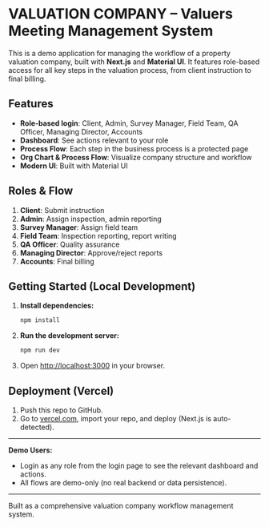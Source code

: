 # VALUATION COMPANY – Valuers Meeting Management System

This is a demo application for managing the workflow of a property valuation company, built with **Next.js** and **Material UI**. It features role-based access for all key steps in the valuation process, from client instruction to final billing.

## Features
- **Role-based login**: Client, Admin, Survey Manager, Field Team, QA Officer, Managing Director, Accounts
- **Dashboard**: See actions relevant to your role
- **Process Flow**: Each step in the business process is a protected page
- **Org Chart & Process Flow**: Visualize company structure and workflow
- **Modern UI**: Built with Material UI

## Roles & Flow
1. **Client**: Submit instruction
2. **Admin**: Assign inspection, admin reporting
3. **Survey Manager**: Assign field team
4. **Field Team**: Inspection reporting, report writing
5. **QA Officer**: Quality assurance
6. **Managing Director**: Approve/reject reports
7. **Accounts**: Final billing

## Getting Started (Local Development)

1. **Install dependencies:**
   ```bash
   npm install
   ```
2. **Run the development server:**
   ```bash
   npm run dev
   ```
3. Open [http://localhost:3000](http://localhost:3000) in your browser.

## Deployment (Vercel)
1. Push this repo to GitHub.
2. Go to [vercel.com](https://vercel.com), import your repo, and deploy (Next.js is auto-detected).

---

**Demo Users:**
- Login as any role from the login page to see the relevant dashboard and actions.
- All flows are demo-only (no real backend or data persistence).

---

Built as a comprehensive valuation company workflow management system.
